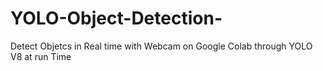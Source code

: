 # YOLO-Object-Detection-
Detect Objetcs in Real time with Webcam on Google Colab through YOLO V8 at run Time
